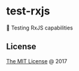 # test-rxjs

:ledger: Testing RxJS capabilities

## License

[The MIT License](http://piecioshka.mit-license.org) @ 2017
